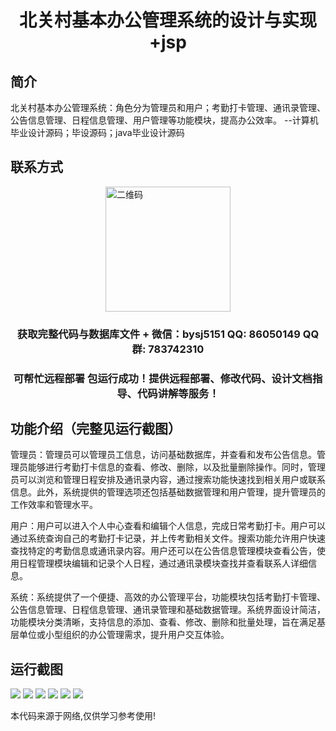 <p><h1 align="center">北关村基本办公管理系统的设计与实现+jsp</h1></p>

## 简介
北关村基本办公管理系统：角色分为管理员和用户；考勤打卡管理、通讯录管理、公告信息管理、日程信息管理、用户管理等功能模块，提高办公效率。    --计算机毕业设计源码；毕设源码；java毕业设计源码


## 联系方式
<img src="https://bs-1329754181.cos.ap-shanghai.myqcloud.com/wx.jpg" alt="二维码" style="display: block; margin: 0 auto;" width="200px">
<p><h3 align="center">获取完整代码与数据库文件 + 微信：bysj5151 QQ: 86050149 QQ群: 783742310</h3></p>
<p><h3 align="center">可帮忙远程部署 包运行成功！提供远程部署、修改代码、设计文档指导、代码讲解等服务！</h3></p>

## 功能介绍（完整见运行截图）
管理员：管理员可以管理员工信息，访问基础数据库，并查看和发布公告信息。管理员能够进行考勤打卡信息的查看、修改、删除，以及批量删除操作。同时，管理员可以浏览和管理日程安排及通讯录内容，通过搜索功能快速找到相关用户或联系信息。此外，系统提供的管理选项还包括基础数据管理和用户管理，提升管理员的工作效率和管理水平。

用户：用户可以进入个人中心查看和编辑个人信息，完成日常考勤打卡。用户可以通过系统查询自己的考勤打卡记录，并上传考勤相关文件。搜索功能允许用户快速查找特定的考勤信息或通讯录内容。用户还可以在公告信息管理模块查看公告，使用日程管理模块编辑和记录个人日程，通过通讯录模块查找并查看联系人详细信息。

系统：系统提供了一个便捷、高效的办公管理平台，功能模块包括考勤打卡管理、公告信息管理、日程信息管理、通讯录管理和基础数据管理。系统界面设计简洁，功能模块分类清晰，支持信息的添加、查看、修改、删除和批量处理，旨在满足基层单位或小型组织的办公管理需求，提升用户交互体验。


## 运行截图
![](https://bs-1329754181.cos.ap-shanghai.myqcloud.com/ssm/BeiguanVillageOfficeManagementSystem/img/001.jpg)
![](https://bs-1329754181.cos.ap-shanghai.myqcloud.com/ssm/BeiguanVillageOfficeManagementSystem/img/002.jpg)
![](https://bs-1329754181.cos.ap-shanghai.myqcloud.com/ssm/BeiguanVillageOfficeManagementSystem/img/003.jpg)
![](https://bs-1329754181.cos.ap-shanghai.myqcloud.com/ssm/BeiguanVillageOfficeManagementSystem/img/004.jpg)
![](https://bs-1329754181.cos.ap-shanghai.myqcloud.com/ssm/BeiguanVillageOfficeManagementSystem/img/005.jpg)
![](https://bs-1329754181.cos.ap-shanghai.myqcloud.com/ssm/BeiguanVillageOfficeManagementSystem/img/006.jpg)

<p>本代码来源于网络,仅供学习参考使用!</p>
